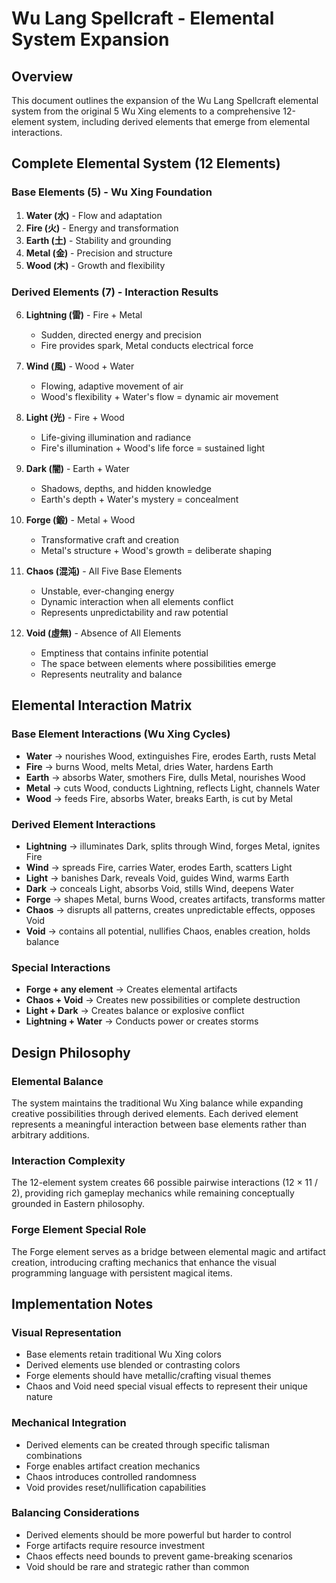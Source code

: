 # Wu Lang Spellcraft - Elemental System Expansion

## Overview

This document outlines the expansion of the Wu Lang Spellcraft elemental system from the original 5 Wu Xing elements to a comprehensive 12-element system, including derived elements that emerge from elemental interactions.

## Complete Elemental System (12 Elements)

### Base Elements (5) - Wu Xing Foundation
1. **Water (水)** - Flow and adaptation
2. **Fire (火)** - Energy and transformation  
3. **Earth (土)** - Stability and grounding
4. **Metal (金)** - Precision and structure
5. **Wood (木)** - Growth and flexibility

### Derived Elements (7) - Interaction Results
6. **Lightning (雷)** - Fire + Metal
   - Sudden, directed energy and precision
   - Fire provides spark, Metal conducts electrical force

7. **Wind (風)** - Wood + Water
   - Flowing, adaptive movement of air
   - Wood's flexibility + Water's flow = dynamic air movement

8. **Light (光)** - Fire + Wood
   - Life-giving illumination and radiance
   - Fire's illumination + Wood's life force = sustained light

9. **Dark (闇)** - Earth + Water
   - Shadows, depths, and hidden knowledge
   - Earth's depth + Water's mystery = concealment

10. **Forge (鍛)** - Metal + Wood
    - Transformative craft and creation
    - Metal's structure + Wood's growth = deliberate shaping

11. **Chaos (混沌)** - All Five Base Elements
    - Unstable, ever-changing energy
    - Dynamic interaction when all elements conflict
    - Represents unpredictability and raw potential

12. **Void (虛無)** - Absence of All Elements
    - Emptiness that contains infinite potential
    - The space between elements where possibilities emerge
    - Represents neutrality and balance

## Elemental Interaction Matrix

### Base Element Interactions (Wu Xing Cycles)
- **Water** → nourishes Wood, extinguishes Fire, erodes Earth, rusts Metal
- **Fire** → burns Wood, melts Metal, dries Water, hardens Earth
- **Earth** → absorbs Water, smothers Fire, dulls Metal, nourishes Wood
- **Metal** → cuts Wood, conducts Lightning, reflects Light, channels Water
- **Wood** → feeds Fire, absorbs Water, breaks Earth, is cut by Metal

### Derived Element Interactions
- **Lightning** → illuminates Dark, splits through Wind, forges Metal, ignites Fire
- **Wind** → spreads Fire, carries Water, erodes Earth, scatters Light
- **Light** → banishes Dark, reveals Void, guides Wind, warms Earth
- **Dark** → conceals Light, absorbs Void, stills Wind, deepens Water
- **Forge** → shapes Metal, burns Wood, creates artifacts, transforms matter
- **Chaos** → disrupts all patterns, creates unpredictable effects, opposes Void
- **Void** → contains all potential, nullifies Chaos, enables creation, holds balance

### Special Interactions
- **Forge + any element** → Creates elemental artifacts
- **Chaos + Void** → Creates new possibilities or complete destruction
- **Light + Dark** → Creates balance or explosive conflict
- **Lightning + Water** → Conducts power or creates storms

## Design Philosophy

### Elemental Balance
The system maintains the traditional Wu Xing balance while expanding creative possibilities through derived elements. Each derived element represents a meaningful interaction between base elements rather than arbitrary additions.

### Interaction Complexity
The 12-element system creates 66 possible pairwise interactions (12 × 11 / 2), providing rich gameplay mechanics while remaining conceptually grounded in Eastern philosophy.

### Forge Element Special Role
The Forge element serves as a bridge between elemental magic and artifact creation, introducing crafting mechanics that enhance the visual programming language with persistent magical items.

## Implementation Notes

### Visual Representation
- Base elements retain traditional Wu Xing colors
- Derived elements use blended or contrasting colors
- Forge elements should have metallic/crafting visual themes
- Chaos and Void need special visual effects to represent their unique nature

### Mechanical Integration
- Derived elements can be created through specific talisman combinations
- Forge enables artifact creation mechanics
- Chaos introduces controlled randomness
- Void provides reset/nullification capabilities

### Balancing Considerations
- Derived elements should be more powerful but harder to control
- Forge artifacts require resource investment
- Chaos effects need bounds to prevent game-breaking scenarios
- Void should be rare and strategic rather than common
